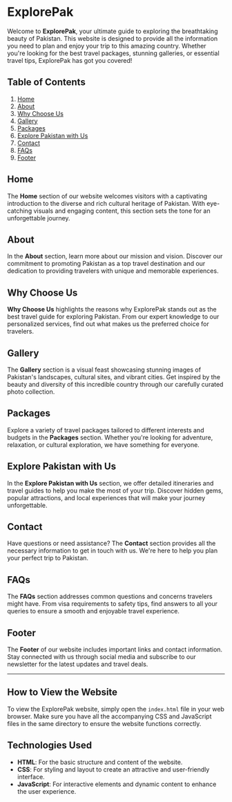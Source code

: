 # ExplorePak

Welcome to **ExplorePak**, your ultimate guide to exploring the breathtaking beauty of Pakistan. This website is designed to provide all the information you need to plan and enjoy your trip to this amazing country. Whether you're looking for the best travel packages, stunning galleries, or essential travel tips, ExplorePak has got you covered!

## Table of Contents

1. [Home](#home)
2. [About](#about)
3. [Why Choose Us](#why-choose-us)
4. [Gallery](#gallery)
5. [Packages](#packages)
6. [Explore Pakistan with Us](#explore-pakistan-with-us)
7. [Contact](#contact)
8. [FAQs](#faqs)
9. [Footer](#footer)

## Home

The **Home** section of our website welcomes visitors with a captivating introduction to the diverse and rich cultural heritage of Pakistan. With eye-catching visuals and engaging content, this section sets the tone for an unforgettable journey.

## About

In the **About** section, learn more about our mission and vision. Discover our commitment to promoting Pakistan as a top travel destination and our dedication to providing travelers with unique and memorable experiences.

## Why Choose Us

**Why Choose Us** highlights the reasons why ExplorePak stands out as the best travel guide for exploring Pakistan. From our expert knowledge to our personalized services, find out what makes us the preferred choice for travelers.

## Gallery

The **Gallery** section is a visual feast showcasing stunning images of Pakistan's landscapes, cultural sites, and vibrant cities. Get inspired by the beauty and diversity of this incredible country through our carefully curated photo collection.

## Packages

Explore a variety of travel packages tailored to different interests and budgets in the **Packages** section. Whether you're looking for adventure, relaxation, or cultural exploration, we have something for everyone.

## Explore Pakistan with Us

In the **Explore Pakistan with Us** section, we offer detailed itineraries and travel guides to help you make the most of your trip. Discover hidden gems, popular attractions, and local experiences that will make your journey unforgettable.

## Contact

Have questions or need assistance? The **Contact** section provides all the necessary information to get in touch with us. We're here to help you plan your perfect trip to Pakistan.

## FAQs

The **FAQs** section addresses common questions and concerns travelers might have. From visa requirements to safety tips, find answers to all your queries to ensure a smooth and enjoyable travel experience.

## Footer

The **Footer** of our website includes important links and contact information. Stay connected with us through social media and subscribe to our newsletter for the latest updates and travel deals.

---

## How to View the Website

To view the ExplorePak website, simply open the `index.html` file in your web browser. Make sure you have all the accompanying CSS and JavaScript files in the same directory to ensure the website functions correctly.

## Technologies Used

- **HTML**: For the basic structure and content of the website.
- **CSS**: For styling and layout to create an attractive and user-friendly interface.
- **JavaScript**: For interactive elements and dynamic content to enhance the user experience.


